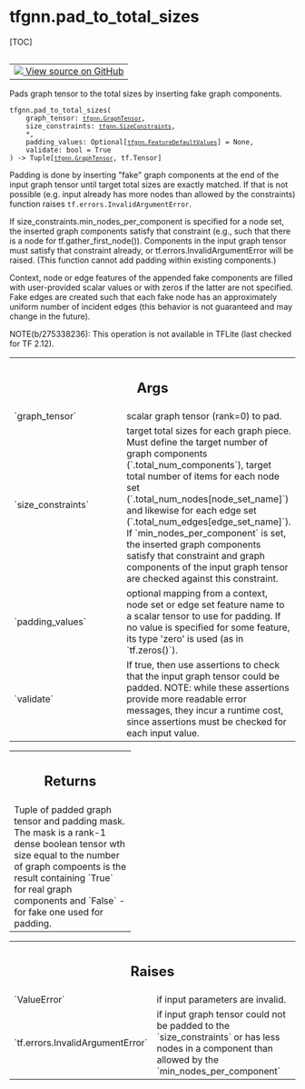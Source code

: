 # tfgnn.pad_to_total_sizes

[TOC]

<!-- Insert buttons and diff -->

<table class="tfo-notebook-buttons tfo-api nocontent" align="left">
<td>
  <a target="_blank" href="https://github.com/tensorflow/gnn/tree/master/tensorflow_gnn/graph/padding_ops.py#L30-L183">
    <img src="https://www.tensorflow.org/images/GitHub-Mark-32px.png" />
    View source on GitHub
  </a>
</td>
</table>

Pads graph tensor to the total sizes by inserting fake graph components.

<pre class="devsite-click-to-copy prettyprint lang-py tfo-signature-link">
<code>tfgnn.pad_to_total_sizes(
    graph_tensor: <a href="../tfgnn/GraphTensor.md"><code>tfgnn.GraphTensor</code></a>,
    size_constraints: <a href="../tfgnn/SizeConstraints.md"><code>tfgnn.SizeConstraints</code></a>,
    *,
    padding_values: Optional[<a href="../tfgnn/FeatureDefaultValues.md"><code>tfgnn.FeatureDefaultValues</code></a>] = None,
    validate: bool = True
) -> Tuple[<a href="../tfgnn/GraphTensor.md"><code>tfgnn.GraphTensor</code></a>, tf.Tensor]
</code></pre>



<!-- Placeholder for "Used in" -->

Padding is done by inserting "fake" graph components at the end of the input
graph tensor until target total sizes are exactly matched. If that is not
possible (e.g. input already has more nodes than allowed by the constraints)
function raises `tf.errors.InvalidArgumentError`.

If size_constraints.min_nodes_per_component is specified for a node set,
the inserted graph components satisfy that constraint (e.g., such that there
is a node for tf.gather_first_node()). Components in the input graph tensor
must satisfy that constraint already, or tf.errors.InvalidArgumentError will
be raised. (This function cannot add padding within existing components.)

Context, node or edge features of the appended fake components are filled with
user-provided scalar values or with zeros if the latter are not specified.
Fake edges are created such that each fake node has an approximately uniform
number of incident edges (this behavior is not guaranteed and may change in
the future).

NOTE(b/275338236): This operation is not available in TFLite (last checked for
TF 2.12).

<!-- Tabular view -->
 <table class="responsive fixed orange">
<colgroup><col width="214px"><col></colgroup>
<tr><th colspan="2"><h2 class="add-link">Args</h2></th></tr>

<tr>
<td>
`graph_tensor`<a id="graph_tensor"></a>
</td>
<td>
scalar graph tensor (rank=0) to pad.
</td>
</tr><tr>
<td>
`size_constraints`<a id="size_constraints"></a>
</td>
<td>
target total sizes for each graph piece. Must define the
target number of graph components (`.total_num_components`), target total
number of items for each node set (`.total_num_nodes[node_set_name]`) and
likewise for each edge set (`.total_num_edges[edge_set_name]`).
If `min_nodes_per_component` is set, the inserted graph components satisfy
that constraint and graph components of the input graph tensor are checked
against this constraint.
</td>
</tr><tr>
<td>
`padding_values`<a id="padding_values"></a>
</td>
<td>
optional mapping from a context, node set or edge set
feature name to a scalar tensor to use for padding. If no value is
specified for some feature, its type 'zero' is used (as in `tf.zeros()`).
</td>
</tr><tr>
<td>
`validate`<a id="validate"></a>
</td>
<td>
If true, then use assertions to check that the input graph tensor
could be padded. NOTE: while these assertions provide more readable error
messages, they incur a runtime cost, since assertions must be checked for
each input value.
</td>
</tr>
</table>

<!-- Tabular view -->
 <table class="responsive fixed orange">
<colgroup><col width="214px"><col></colgroup>
<tr><th colspan="2"><h2 class="add-link">Returns</h2></th></tr>
<tr class="alt">
<td colspan="2">
Tuple of padded graph tensor and padding mask. The mask is a rank-1 dense
boolean tensor wth size equal to the number of graph compoents is the result
containing `True` for real graph components and `False` - for fake one used
for padding.
</td>
</tr>

</table>



<!-- Tabular view -->
 <table class="responsive fixed orange">
<colgroup><col width="214px"><col></colgroup>
<tr><th colspan="2"><h2 class="add-link">Raises</h2></th></tr>

<tr>
<td>
`ValueError`<a id="ValueError"></a>
</td>
<td>
if input parameters are invalid.
</td>
</tr><tr>
<td>
`tf.errors.InvalidArgumentError`<a id="tf.errors.InvalidArgumentError"></a>
</td>
<td>
if input graph tensor could not be padded to
the `size_constraints` or has less nodes in a component than allowed by
the `min_nodes_per_component`
</td>
</tr>
</table>
